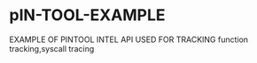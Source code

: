 # pIN-TOOL-EXAMPLE
EXAMPLE OF PINTOOL INTEL API USED FOR  TRACKING
function tracking,syscall tracing
